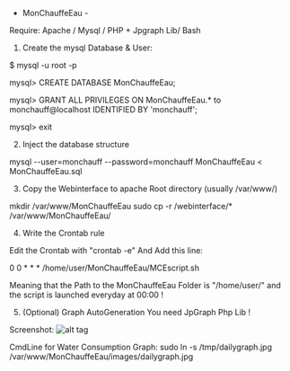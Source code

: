 - MonChauffeEau -

Require: Apache / Mysql / PHP + Jpgraph Lib/ Bash

1) Create the mysql Database & User:

$ mysql -u root -p

mysql> CREATE DATABASE MonChauffeEau;

mysql> GRANT ALL PRIVILEGES ON MonChauffeEau.* to monchauff@localhost IDENTIFIED BY 'monchauff';

mysql> exit


2) Inject the database structure

mysql --user=monchauff --password=monchauff MonChauffeEau < MonChauffeEau.sql


3) Copy the Webinterface to apache Root directory (usually /var/www/)

mkdir /var/www/MonChauffeEau
sudo cp -r /webinterface/* /var/www/MonChauffeEau/


4) Write the Crontab rule

Edit the Crontab with "crontab -e"
And Add this line:

0 0 * * * /home/user/MonChauffeEau/MCEscript.sh

Meaning that the Path to the MonChauffeEau Folder is "/home/user/" and the script is launched everyday at 00:00 !

5) (Optional) Graph AutoGeneration
You need JpGraph Php Lib !


Screenshot:
![alt tag](https://raw.github.com/philmadomo/MonChauffeEau/master/ScMonChauff.png)

CmdLine for Water Consumption Graph:
sudo ln -s /tmp/dailygraph.jpg /var/www/MonChauffeEau/images/dailygraph.jpg


